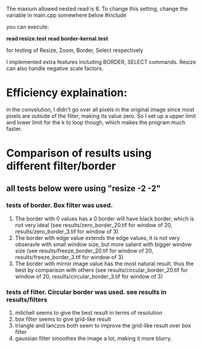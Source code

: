 The maxium allowed nested read is 6. To change this setting, change the variable <numNested> in main.cpp somewhere below #include

you can execute:

**read resize.test**
**read border-kernal.test**

for testing of Resize, Zoom, Border, Select respectively

I implemented extra features including BORDER, SELECT commands. Resize can also handle negative scale factors.

# Efficiency explaination:
in the convolution, I didn't go over all pixels in the original image since most pixels are outside of the filter, making its value zero. So I set up a upper limit and lower limit for the k to loop though, which makes the program much faster.

# Comparison of results using different filter/border
## all tests below were using "resize -2 -2"
### tests of border. Box filter was used.
1. The border with 0 values has a 0 border will have black border, which is not very ideal (see results/zero_border_20.tif for window of 20, results/zero_border_3.tif for window of 3) 
2. The border with edge value extends the edge values, it is not very obseravle with small window size, but more salient with bigger window size (see results/freeze_border_20.tif for window of 20, results/freeze_border_3.tif for window of 3)
3. The border with mirror image value has the most natural result, thus the best by comparison with others (see results/circular_border_20.tif for window of 20, results/circular_border_3.tif for window of 3)
### tests of filter. Circular border was used. see results in results/filters 
1. mitchell seems to give the best result in terms of resolution
2. box filter seems to give grid-like result
3. triangle and lanczos both seem to improve the grid-like result over box filter
4. gaussian filter smoothes the image a lot, making it more blurry.
